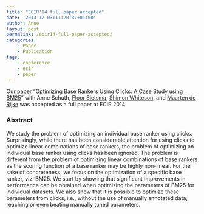 ```yaml
---
title: "ECIR'14 full paper accepted"
date: '2013-12-03T11:20:37+01:00'
author: Anne
layout: post
permalink: /ecir14-full-paper-accepted/
categories:
    - Paper
    - Publication
tags:
    - conference
    - ecir
    - paper
---
```


Our paper “[Optimizing Base Rankers Using Clicks: A Case Study using BM25](/assets/2014/01/ecir2014-schuth-bm25.pdf)”
with Anne
Schuth, [Floor Sietsma](http://nl.linkedin.com/pub/floor-sietsma/11/3b0/80b), [Shimon Whiteson](http://staff.science.uva.nl/~whiteson),
and [Maarten de Rijke](http://staff.science.uva.nl/~mdr/) was accepted as a full paper at ECIR 2014.

### Abstract

We study the problem of optimizing an individual base ranker using clicks. Surprisingly, while there has been
considerable attention for using clicks to optimize linear combinations of base rankers, the problem of optimizing an
individual base ranker using clicks has been ignored. The problem is different from the problem of optimizing linear
combinations of base rankers as the scoring function of a base ranker may be highly non-linear. For the sake of
concreteness, we focus on the optimization of a specific base ranker, viz. BM25. We start by showing that significant
improvements in performance can be obtained when optimizing the parameters of BM25 for individual datasets. We also show
that it is possible to optimize these parameters from clicks, i.e., without the use of manually annotated data, reaching
or even beating manually tuned parameters.

